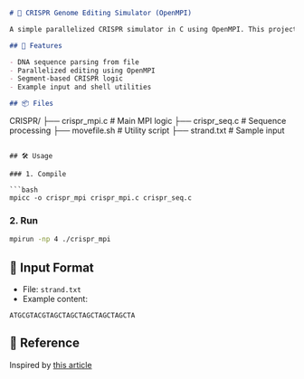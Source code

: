 ```markdown
# 🧬 CRISPR Genome Editing Simulator (OpenMPI)

A simple parallelized CRISPR simulator in C using OpenMPI. This project mimics gene editing by identifying and modifying DNA sequences, leveraging distributed computation.

## 🚀 Features

- DNA sequence parsing from file  
- Parallelized editing using OpenMPI  
- Segment-based CRISPR logic  
- Example input and shell utilities

## 📦 Files

```
CRISPR/
├── crispr_mpi.c        # Main MPI logic
├── crispr_seq.c        # Sequence processing
├── movefile.sh         # Utility script
├── strand.txt          # Sample input
```

## 🛠 Usage

### 1. Compile

```bash
mpicc -o crispr_mpi crispr_mpi.c crispr_seq.c
```

### 2. Run

```bash
mpirun -np 4 ./crispr_mpi
```

## 📄 Input Format

- File: `strand.txt`  
- Example content:

```
ATGCGTACGTAGCTAGCTAGCTAGCTAGCTA
```

## 📘 Reference

Inspired by [this article](https://medium.freecodecamp.org/programming-the-genome-with-crispr-bd567a214e2a)
```
